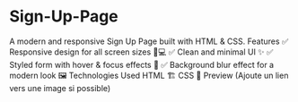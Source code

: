 # Sign-Up-Page
A modern and responsive Sign Up Page built with HTML &amp; CSS.  Features ✅ Responsive design for all screen sizes 📱💻 ✅ Clean and minimal UI ✨ ✅ Styled form with hover &amp; focus effects 🎨 ✅ Background blur effect for a modern look 🖼️  Technologies Used HTML 🏗️ CSS 🎨 Preview (Ajoute un lien vers une image si possible)
